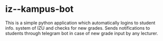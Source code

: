 # iz--kampus-bot
This is a simple python application which automatically logins to student info. system of IZU and checks for new grades. Sends notifications to students through telegram bot in case of new grade input by any lecturer.
